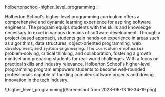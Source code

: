  holbertonschool-higher_level_programming : 

 Holberton School's higher-level programming curriculum offers a comprehensive and dynamic learning experience for aspiring software engineers. The program equips students with the skills and knowledge necessary to excel in various domains of software development. Through a project-based approach, students gain hands-on experience in areas such as algorithms, data structures, object-oriented programming, web development, and system engineering. The curriculum emphasizes problem-solving, critical thinking, and collaboration, fostering a growth mindset and preparing students for real-world challenges. With a focus on practical skills and industry relevance, Holberton School's higher-level programming program empowers students to become well-rounded professionals capable of tackling complex software projects and driving innovation in the tech industry.

 ![higher_level_programming](Screenshot from 2023-06-13 16-34-19.png)
